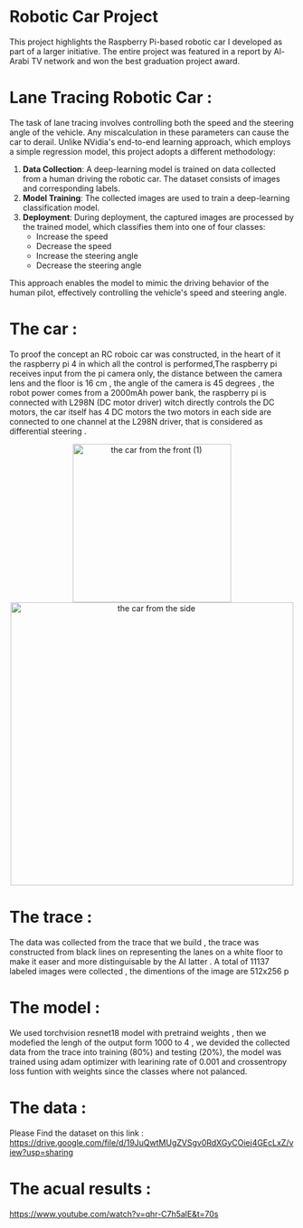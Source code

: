 # Robotic Car Project

This project highlights the Raspberry Pi-based robotic car I developed as part of a larger initiative. The entire project was featured in a report by Al-Arabi TV network and won the best graduation project award.

# Lane Tracing Robotic Car :

The task of lane tracing involves controlling both the speed and the steering angle of the vehicle. Any miscalculation in these parameters can cause the car to derail. Unlike NVidia's end-to-end learning approach, which employs a simple regression model, this project adopts a different methodology:

1. **Data Collection**: A deep-learning model is trained on data collected from a human driving the robotic car. The dataset consists of images and corresponding labels.
2. **Model Training**: The collected images are used to train a deep-learning classification model.
3. **Deployment**: During deployment, the captured images are processed by the trained model, which classifies them into one of four classes:
   - Increase the speed
   - Decrease the speed
   - Increase the steering angle
   - Decrease the steering angle

This approach enables the model to mimic the driving behavior of the human pilot, effectively controlling the vehicle's speed and steering angle.

# The car :
To proof the concept an RC roboic car was constructed, in the heart of it the raspberry pi 4 in which all the control is performed,The raspberry pi receives input from the pi camera only, the distance between the camera lens and the floor is 16 cm , the angle of the camera is 45 degrees , the robot power comes from a 2000mAh power bank, the raspberry pi is connected with L298N (DC motor driver) witch directly controls the DC motors, the car itself has 4 DC motors the two motors in each side are connected to one channel at the L298N driver, that is considered as differential steering . 
<p align="center">
  <img src="https://github.com/user-attachments/assets/31c3104e-09cd-459c-a700-184081e3a018" alt="the car from the front (1)" width="280"/>
  <img src="https://github.com/user-attachments/assets/e7298a66-30e7-4b96-9f62-3c98b5a1744a" alt="the car from the side" width="500" />
</p>

# The trace :

The data was collected from the trace that we build , the trace was constructed from black lines on representing the lanes on a white floor to make it easer and more distinguisable by the AI latter .
A total of 11137 labeled images were collected , the dimentions of the image are 512x256 p

# The model :

We used torchvision resnet18 model with pretraind weights , then we modefied the lengh of the output form 1000 to 4 , we devided the collected data from the trace into training (80%) and testing (20%), the model was trained using adam optimizer with learining rate of 0.001 and crossentropy loss funtion with weights since the classes where not palanced.

# The data :
Please Find the dataset on this link : https://drive.google.com/file/d/19JuQwtMUgZVSgv0RdXGyCOiej4GEcLxZ/view?usp=sharing

# The acual results :
https://www.youtube.com/watch?v=qhr-C7h5alE&t=70s
